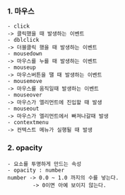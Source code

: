 
### 1. 마우스
    - click
    -> 클릭했을 때 발생하는 이벤트
    - dblclick
    -> 더블클릭 했을 때 발생하는 이벤트
    - mousedown
    -> 마우스를 누를 때 발생하는 이벤트
    - mouseup
    -> 마우스버튼을 땔 때 발생하는 이벤트
    - mousemove
    -> 마우스를 움직일때 발생하는 이벤트
    - mouseover
    -> 마우스가 엘리먼트에 진입할 때 발생
    - mouseout
    -> 마우스가 엘리먼트에서 빠져나갈때 발생
    - contextmenu
    -> 컨텍스트 메뉴가 실행될 때 발생

### 2. opacity
    - 요소를 투명하게 만드는 속성
    - opacity : number
    number -> 0.0 ~ 1.0 까지의 수를 넣는다.
            -> 0이면 아예 보이지 않는다.